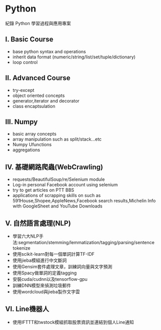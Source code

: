 # Python
紀錄 Python 學習過程與應用專案
## I. Basic Course  
- base python syntax and operations
- inherit data format (numeric/string/list/set/tuple/dictionary)  
- loop control  

## II. Advanced Course
- try-except 
- object oriented concepts
- generator,iterator and decorator
- class encaptsulation  

## III. Numpy
- basic array concepts  
- array manipulation such as split/stack...etc  
- Numpy Ufunctions  
- aggregations  

## IV. 基礎網路爬蟲(WebCrawling)  
- requests/BeautifulSoup/re/Selenium module
- Log-in personal Facebook account using selenium
- try to get articles on PTT BBS
- applications of scrapping skills on such as 591House,Shopee,AppleNews,Facebook search results,Michelin Info with GoogleSheet and YouTube Downloads

## V. 自然語言處理(NLP)  
- 學習六大NLP手法:segmentation/stemming/lemmatization/tagging/parsing/sentence tokenize  
- 使用scikit-learn對每一個單詞計算TF-IDF  
- 使用jieba模組進行中文斷詞  
- 使用Gensim套件處理文章，訓練詞向量與文字預測  
- 使用Spacy做單詞的定義tagging  
- 安裝cuda/cudnn以及tensorflow-gpu  
- 訓練DNN模型來偵測垃圾郵件  
- 使用wordcloud與jieba製作文字雲  

## VI. Line機器人
- 使用IFTTT和twstock模組抓取股票資訊並連結到個人Line通知
